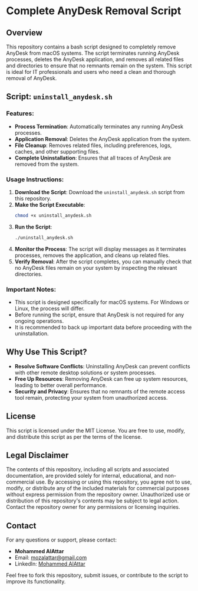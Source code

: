 # Complete AnyDesk Removal Script

## Overview

This repository contains a bash script designed to completely remove AnyDesk from macOS systems. The script terminates running AnyDesk processes, deletes the AnyDesk application, and removes all related files and directories to ensure that no remnants remain on the system. This script is ideal for IT professionals and users who need a clean and thorough removal of AnyDesk.

## Script: `uninstall_anydesk.sh`

### Features:
- **Process Termination**: Automatically terminates any running AnyDesk processes.
- **Application Removal**: Deletes the AnyDesk application from the system.
- **File Cleanup**: Removes related files, including preferences, logs, caches, and other supporting files.
- **Complete Uninstallation**: Ensures that all traces of AnyDesk are removed from the system.

### Usage Instructions:
1. **Download the Script**: Download the `uninstall_anydesk.sh` script from this repository.
2. **Make the Script Executable**:
   ```bash
   chmod +x uninstall_anydesk.sh
   ```
3. **Run the Script**:
   ```bash
   ./uninstall_anydesk.sh
   ```
4. **Monitor the Process**: The script will display messages as it terminates processes, removes the application, and cleans up related files.
5. **Verify Removal**: After the script completes, you can manually check that no AnyDesk files remain on your system by inspecting the relevant directories.

### Important Notes:
- This script is designed specifically for macOS systems. For Windows or Linux, the process will differ.
- Before running the script, ensure that AnyDesk is not required for any ongoing operations.
- It is recommended to back up important data before proceeding with the uninstallation.

## Why Use This Script?
- **Resolve Software Conflicts**: Uninstalling AnyDesk can prevent conflicts with other remote desktop solutions or system processes.
- **Free Up Resources**: Removing AnyDesk can free up system resources, leading to better overall performance.
- **Security and Privacy**: Ensures that no remnants of the remote access tool remain, protecting your system from unauthorized access.

## License

This script is licensed under the MIT License. You are free to use, modify, and distribute this script as per the terms of the license.

## Legal Disclaimer
The contents of this repository, including all scripts and associated documentation, are provided solely for internal, educational, and non-commercial use. By accessing or using this repository, you agree not to use, modify, or distribute any of the included materials for commercial purposes without express permission from the repository owner. Unauthorized use or distribution of this repository's contents may be subject to legal action. Contact the repository owner for any permissions or licensing inquiries.

## Contact

For any questions or support, please contact:
- **Mohammed AlAttar**
- Email: [mozalattar@gmail.com](mailto:mozalattar@gmail.com)
- LinkedIn: [Mohammed AlAttar](https://www.linkedin.com/in/mohammed-z-alattar/)

Feel free to fork this repository, submit issues, or contribute to the script to improve its functionality.
